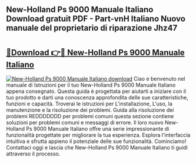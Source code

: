 ## New-Holland Ps 9000 Manuale Italiano Download gratuit PDF - Part-vnH Italiano Nuovo manuale del proprietario di riparazione Jhz47

# <h2><a href="http://dfdnwxc.blite.top/?on=New-Holland+Ps+9000+Manuale+Italiano">🔗Download 👉🔴 New-Holland Ps 9000 Manuale Italiano</a></h2>

[![New-Holland Ps 9000 Manuale Italiano download](https://i.imgur.com/lujVjoI.png)](http://dfdnwxc.blite.top/?on=New-Holland+Ps+9000+Manuale+Italiano)
Ciao e benvenuto nel manuale di Istruzioni per il tuo New-Holland Ps 9000 Manuale Italiano appena consegnato. Questa guida è progettata per aiutarti a iniziare con il tuo prodotto e darti una conoscenza approfondita delle sue caratteristiche, funzioni e capacità. Troverai le istruzioni per L'installazione, L'uso, la manutenzione e la risoluzione dei problemi. Guida alla risoluzione dei problemi REDDDDDDD per problemi comuni questa sezione contiene soluzioni per problemi comuni e messaggi di errore. Il loro nuovo New-Holland Ps 9000 Manuale Italiano offre una serie impressionante di funzionalità progettate per migliorare la tua esperienza. Esplora l'interfaccia intuitiva e sfrutta appieno il potenziale delle sue funzionalità. Cominciamo! Contattaci oggi e lascia che New-Holland Ps 9000 Manuale Italiano ti guidi attraverso il processo.
